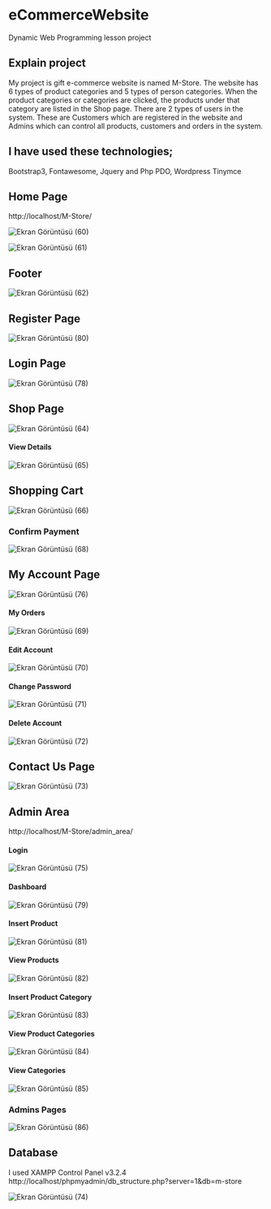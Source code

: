 # eCommerceWebsite
Dynamic Web Programming lesson project

## Explain project
My project is gift e-commerce website is named M-Store. The website has 6 types of product categories and 5 types of person categories. When the product categories or categories are clicked, the products under that category are listed in the Shop page. There are 2 types of users in the system. These are Customers which are registered in the website and Admins which can control all products, customers and orders in the system.

## I have used these technologies;  

Bootstrap3, Fontawesome, Jquery and Php PDO, Wordpress Tinymce


## Home Page

http://localhost/M-Store/

![Ekran Görüntüsü (60)](https://user-images.githubusercontent.com/48553941/86037902-bed0fb80-ba48-11ea-94f3-0ef364eec9fc.png)

![Ekran Görüntüsü (61)](https://user-images.githubusercontent.com/48553941/86037921-c690a000-ba48-11ea-9e57-007c611afb23.png)

## Footer

![Ekran Görüntüsü (62)](https://user-images.githubusercontent.com/48553941/86037941-ce504480-ba48-11ea-9abf-89ff6681d55b.png)

## Register Page

![Ekran Görüntüsü (80)](https://user-images.githubusercontent.com/48553941/86040611-05c0f000-ba4d-11ea-893d-17c1d1330c0c.png)

## Login Page

![Ekran Görüntüsü (78)](https://user-images.githubusercontent.com/48553941/86039964-e9708380-ba4b-11ea-80e0-14895692c7f1.png)

## Shop Page

![Ekran Görüntüsü (64)](https://user-images.githubusercontent.com/48553941/86038663-f2605580-ba49-11ea-93ab-569966a845b8.png)

#### View Details

![Ekran Görüntüsü (65)](https://user-images.githubusercontent.com/48553941/86038748-16239b80-ba4a-11ea-923b-19fe38d03339.png)

## Shopping Cart

![Ekran Görüntüsü (66)](https://user-images.githubusercontent.com/48553941/86038869-479c6700-ba4a-11ea-8f75-8557a323f579.png)

### Confirm Payment

![Ekran Görüntüsü (68)](https://user-images.githubusercontent.com/48553941/86038940-63077200-ba4a-11ea-8637-ff73b0bc3c15.png)

## My Account Page

![Ekran Görüntüsü (76)](https://user-images.githubusercontent.com/48553941/86039534-3b64d980-ba4b-11ea-9288-52b99db71959.png)

#### My Orders

![Ekran Görüntüsü (69)](https://user-images.githubusercontent.com/48553941/86039090-99dd8800-ba4a-11ea-82cb-73e34aaed256.png)

#### Edit Account

![Ekran Görüntüsü (70)](https://user-images.githubusercontent.com/48553941/86039114-a530b380-ba4a-11ea-90c8-dbbf17902954.png)

#### Change Password

![Ekran Görüntüsü (71)](https://user-images.githubusercontent.com/48553941/86039135-abbf2b00-ba4a-11ea-8d78-b7e246b7140d.png)

#### Delete Account

![Ekran Görüntüsü (72)](https://user-images.githubusercontent.com/48553941/86039149-af52b200-ba4a-11ea-89ef-8b83d5647731.png)


## Contact Us Page

![Ekran Görüntüsü (73)](https://user-images.githubusercontent.com/48553941/86039795-9eef0700-ba4b-11ea-9ed2-0731ba5fc6b9.png)

## Admin Area 

http://localhost/M-Store/admin_area/

#### Login 

![Ekran Görüntüsü (75)](https://user-images.githubusercontent.com/48553941/86040269-68fe5280-ba4c-11ea-92cb-e76e628d061d.png)

#### Dashboard

![Ekran Görüntüsü (79)](https://user-images.githubusercontent.com/48553941/86040277-6c91d980-ba4c-11ea-9a70-085739c0be3b.png)

#### Insert Product

![Ekran Görüntüsü (81)](https://user-images.githubusercontent.com/48553941/86040626-0c4f6780-ba4d-11ea-842f-46cd470e55d1.png)

#### View Products

![Ekran Görüntüsü (82)](https://user-images.githubusercontent.com/48553941/86040735-3bfe6f80-ba4d-11ea-942c-96db1422b431.png)

#### Insert Product Category

![Ekran Görüntüsü (83)](https://user-images.githubusercontent.com/48553941/86040943-8d0e6380-ba4d-11ea-84d4-f8016ae3fd49.png)

#### View Product Categories

![Ekran Görüntüsü (84)](https://user-images.githubusercontent.com/48553941/86040947-90a1ea80-ba4d-11ea-901b-4be77013a429.png)

#### View Categories

![Ekran Görüntüsü (85)](https://user-images.githubusercontent.com/48553941/86041103-d363c280-ba4d-11ea-8d97-bab890669d9f.png)

### Admins Pages

![Ekran Görüntüsü (86)](https://user-images.githubusercontent.com/48553941/86041313-276ea700-ba4e-11ea-9dcb-1cba61b3d79d.png)

## Database 

I used XAMPP Control Panel v3.2.4
http://localhost/phpmyadmin/db_structure.php?server=1&db=m-store

![Ekran Görüntüsü (74)](https://user-images.githubusercontent.com/48553941/86042196-79fc9300-ba4f-11ea-80ec-a5131e050c0f.png)




